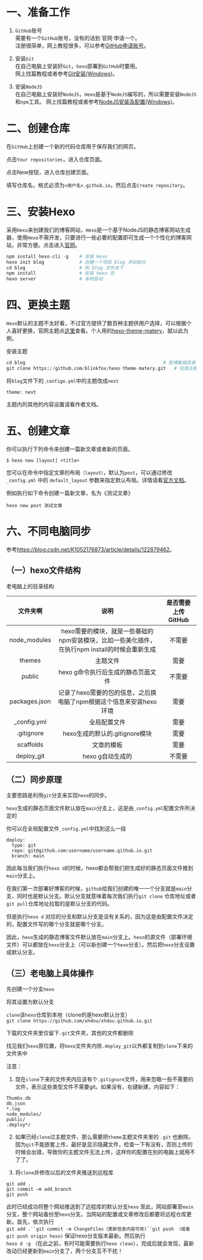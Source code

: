   



# 一、准备工作
1. `GitHub`账号  
需要有一个`GitHub`账号，没有的话到 官网 申请一个。  
注册很简单，网上教程很多，可以参考[GitHub申请账号](https://blog.csdn.net/yaorongke/article/details/119086305)。

2. 安装`Git`  
在自己电脑上安装好`Git`，`hexo`部署到`GitHub`时要用。  
网上找篇教程或者参考[Git安装(Windows)](https://blog.csdn.net/yaorongke/article/details/119085413)。

3. 安装`NodeJS`   
在自己电脑上安装好`NodeJS`，`Hexo`是基于`NodeJS`编写的，所以需要安装`NodeJS`和`npm`工具。
网上找篇教程或者参考[NodeJS安装及配置(Windows)](https://blog.csdn.net/yaorongke/article/details/119084295)。
# 二、创建仓库
在`GitHub`上创建一个新的代码仓库用于保存我们的网页。

点击`Your repositories`，进入仓库页面。

点击New按钮，进入仓库创建页面。

填写仓库名，格式必须为`<用户名>.github.io`，然后点击`Create repository`。


 
# 三、安装Hexo
采用`Hexo`来创建我们的博客网站，`Hexo`是一个基于NodeJS的静态博客网站生成器，使用`Hexo`不需开发，只要进行一些必要的配置即可生成一个个性化的博客网站，非常方便。点击进入[官网](https://hexo.io/zh-cn/)。

```python
npm install hexo-cli -g    # 安装 Hexo
hexo init blog             # 创建一个项目 blog 并初始化
cd blog                    # 到 blog 文件夹下
npm install                # 安装 hexo 包
hexo server                # 本地启动
``` 

# 四、更换主题
```Hexo```默认的主题不太好看，不过官方提供了数百种主题供用户选择，可以根据个人喜好更换，官网主题点[这里](https://hexo.io/themes/)查看。个人用的[hexo-theme-matery](https://github.com/blinkfox/hexo-theme-matery/blob/develop/README_CN.md)，就以此为例。

安装主题
```python
cd blog                                                   # 到博客根目录下
git clone https://github.com/blinkfox/hexo-theme-matery.git   # 拉取主题仓库源码
```
将```blog```文件下的```_confige.yml```中的主题改成```next```
```  
theme: next
```
主题内的其他的内容设置请看作者文档。

# 五、创建文章
你可以执行下列命令来创建一篇新文章或者新的页面。
```
$ hexo new [layout] <title>
```
您可以在命令中指定文章的布局```（layout）```，默认为```post```，可以通过修改 ```_config.yml``` 中的 ```default_layout``` 参数来指定默认布局。详情请看[官方文档](https://hexo.io/zh-cn/docs/writing)。  

例如执行如下命令创建一篇新文章，名为《测试文章》
```
hexo new post 测试文章
```
# 六、不同电脑同步
参考<https://blog.csdn.net/K1052176873/article/details/122879462>。  
## （一）hexo文件结构
老电脑上的目录结构

| 文件夹啊          | 说明 | 是否需要上传GitHub | 
|    :-:  | :-:    | :-:|
|   node_modules   |hexo需要的模块，就是一些基础的npm安装模块，比如一些美化插件，在执行npm install的时候会重新生成                                                                           |  不需要 | 
|   themes         |  主题文件                                                         | 需要  |
|   public         |   hexo g命令执行后生成的静态页面文件                                | 不需要 |
|   packages.json  | 记录了hexo需要的包的信息，之后换电脑了npm根据这个信息来安装hexo环境   |  需要  |
|   _config.yml    | 全局配置文件                                                      |  需要  |
|  .gitignore      |  hexo生成的默认的.gitignore模块                                   |   需要  |
|  scaffolds       |  文章的模板                                                       | 需要   |
|  deploy_git      |hexo g自动生成的                                                   | 不需要 |
## （二）同步原理
主要思路是利用```git```分支来实现```hexo```的同步。

```hexo```生成的静态页面文件默认放在```main```分支上，这是由```_config.yml```配置文件所决定的

你可以在全局配置文件```_config.yml```中找到这么一段
```
deploy:
  type: git
  repo: git@github.com:username/username.github.io.git
  branch: main
  ```
 
因此每当我们执行```hexo d```的时候，hexo都会帮我们把生成好的静态页面文件推到```main```分支上。

在我们第一次部署好博客的时候，```github```给我们创建的唯一一个分支就是```main```分支，同时也是默认分支。默认分支就意味着每次我们执行```git clone``` 仓库地址或者```git pull```仓库地址拉取的是默认分支的代码。

但是执行```hexo d``` 对应的分支和默认分支是没有关系的，因为这是由配置文件决定的，配置文件写的哪个分支就是哪个分支。

因此，```hexo```生成的静态博客文件默认放在```main```分支上。```hexo```的源文件（部署环境文件）可以都放在```hexo```分支上（可以新创建一个```hexo```分支）。然后把```hexo```分支设置成默认分支。

## （三）老电脑上具体操作
先创建一个分支```hexo```

将其设置为默认分支

```clone```该```hexo```仓库到本地（clone的是hexo默认分支）   
```git clone https://github.com/xhdou/xhdou.github.io.git```

下载的文件夹里仅留下```.git```文件夹，其他的文件都删除

找见我们```hexo```原位置，将```hexo```文件夹内除```.deploy_git```以外都复制到```clone```下来的文件夹中

注意：
1. 现在```clone```下来的文件夹内应该有个```.gitignore```文件，用来忽略一些不需要的文件，表示这些类型文件不需要git。如果没有，右键新建，内容如下：
```.DS_Store
Thumbs.db
db.json
*.log
node_modules/
public/
.deploy*/
```

2. 如果已经```clone```过主题文件，那么需要把```theme```主题文件夹里的 ```.git``` 也删除。因为```git```不能嵌套上传，最好是显示隐藏文件，检查一下有没有，否则上传的时候会出错，导致你的主题文件无法上传，这样你的配置在别的电脑上就用不了了。

3. 将```clone```并修改以后的文件夹推送到远程库
```
git add .  
git commit –m add_branch
git push
```
此时已经成功将整个网站推送到了远程库的默认分支```hexo```
至此，网站部署至```main```分支，整个网站备份至```hexo```分支。当网站的配置或文章修改后都要将远程仓库更新。首先，依次执行  
```git add .``git commit -m ChangeFiles（更新信息内容可改)``git push （或者git push origin hexo)```
保证hexo分支版本最新。然后执行  
```hexo d -g```
（在此之前，有时可能需要执行```hexo clean```），完成后就会发现，最新改动已经更新到```main```分支了，两个分支互不干扰！